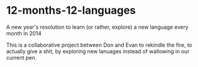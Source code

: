12-months-12-languages
======================

A new year's resolution to learn (or rather, explore) a new language every month in 2014

This is a collaborative project between Don and Evan to rekindle the fire, to actually give a shit, by exploring new lanuages instead of wallowing in our current pen.